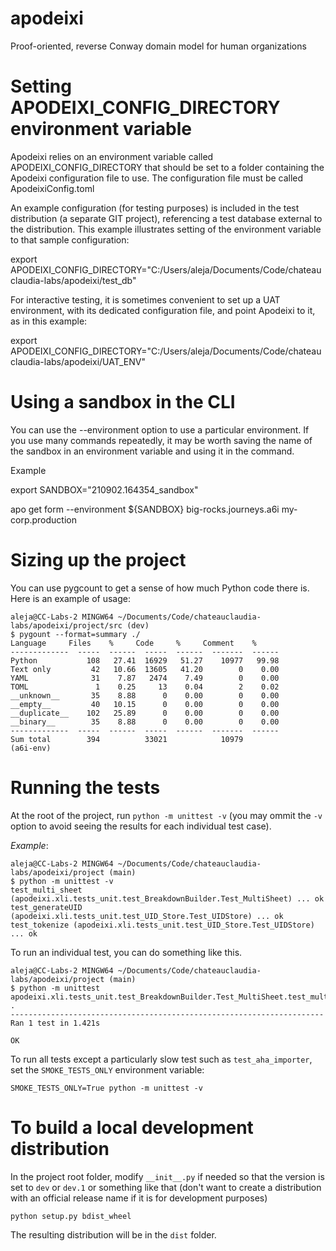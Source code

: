 # apodeixi
Proof-oriented, reverse Conway domain model for human organizations

# Setting APODEIXI_CONFIG_DIRECTORY environment variable

Apodeixi relies on an environment variable called APODEIXI_CONFIG_DIRECTORY that should be set to a folder containing 
the Apodeixi configuration file to use. The configuration file must be called ApodeixiConfig.toml

An example configuration (for testing purposes) is included in the test distribution (a separate GIT project), 
referencing a test database external to the distribution. This example illustrates setting of the environment variable to that sample configuration:

export APODEIXI_CONFIG_DIRECTORY="C:/Users/aleja/Documents/Code/chateauclaudia-labs/apodeixi/test_db"

For interactive testing, it is sometimes convenient to set up a UAT environment, with its dedicated configuration
file, and point Apodeixi to it, as in this example:

export APODEIXI_CONFIG_DIRECTORY="C:/Users/aleja/Documents/Code/chateauclaudia-labs/apodeixi/UAT_ENV"

# Using a sandbox in the CLI

You can use the --environment option to use a particular environment.
If you use many commands repeatedly, it may be worth saving the name of the sandbox in an environment variable and using
it in the command.

Example

export SANDBOX="210902.164354_sandbox"

apo get form --environment ${SANDBOX} big-rocks.journeys.a6i my-corp.production

# Sizing up the project

You can use pygcount to get a sense of how much Python code there is. Here is an example of usage:

    aleja@CC-Labs-2 MINGW64 ~/Documents/Code/chateauclaudia-labs/apodeixi/project/src (dev)
    $ pygount --format=summary ./
    Language     Files    %     Code     %     Comment    %
    -------------  -----  ------  -----  ------  -------  ------
    Python           108   27.41  16929   51.27    10977   99.98
    Text only         42   10.66  13605   41.20        0    0.00
    YAML              31    7.87   2474    7.49        0    0.00
    TOML               1    0.25     13    0.04        2    0.02
    __unknown__       35    8.88      0    0.00        0    0.00
    __empty__         40   10.15      0    0.00        0    0.00
    __duplicate__    102   25.89      0    0.00        0    0.00
    __binary__        35    8.88      0    0.00        0    0.00
    -------------  -----  ------  -----  ------  -------  ------
    Sum total        394          33021            10979
    (a6i-env)


# Running the tests

At the root of the project, run `python -m unittest -v` (you may ommit the `-v` option to avoid seeing the results for each individual test case).

*Example*:
 
```
aleja@CC-Labs-2 MINGW64 ~/Documents/Code/chateauclaudia-labs/apodeixi/project (main)
$ python -m unittest -v
test_multi_sheet (apodeixi.xli.tests_unit.test_BreakdownBuilder.Test_MultiSheet) ... ok
test_generateUID (apodeixi.xli.tests_unit.test_UID_Store.Test_UIDStore) ... ok
test_tokenize (apodeixi.xli.tests_unit.test_UID_Store.Test_UIDStore) ... ok
```

To run an individual test, you can do something like this.

```
aleja@CC-Labs-2 MINGW64 ~/Documents/Code/chateauclaudia-labs/apodeixi/project (main)
$ python -m unittest apodeixi.xli.tests_unit.test_BreakdownBuilder.Test_MultiSheet.test_multi_sheet
.
----------------------------------------------------------------------
Ran 1 test in 1.421s

OK
```

To run all tests except a particularly slow test such as `test_aha_importer`, set the `SMOKE_TESTS_ONLY` environment variable:

`SMOKE_TESTS_ONLY=True python -m unittest -v`

# To build a local development distribution

In the project root folder, modify `__init__.py` if needed so that the version is set to `dev` or `dev.1` or something like that
(don't want to create a distribution with an official release name if it is for development purposes)

`python setup.py bdist_wheel`

The resulting distribution will be in the `dist` folder.